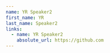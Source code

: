 ```yaml
---
name: YR Speaker2
first_name: YR
last_name: Speaker2
links:
  - name: YR Speaker2
    absolute_url: https://github.com
---
```

